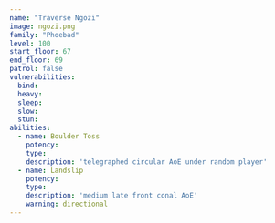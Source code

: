 ```yaml
---
name: "Traverse Ngozi"
image: ngozi.png
family: "Phoebad"
level: 100
start_floor: 67
end_floor: 69
patrol: false
vulnerabilities:
  bind: 
  heavy: 
  sleep: 
  slow: 
  stun: 
abilities:
  - name: Boulder Toss
    potency: 
    type: 
    description: 'telegraphed circular AoE under random player'
  - name: Landslip
    potency: 
    type: 
    description: 'medium late front conal AoE'
    warning: directional
---
```

